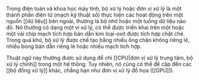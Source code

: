 Trong điện toán và khoa học máy tính, bộ xử lý hoặc đơn vị xử lý là một thành phần điện tử (mạch kỹ thuật số) thực hiện các hoạt động trên một nguồn [[dữ liệu]] bên ngoài, thường là bộ nhớ hoặc một luồng dữ liệu nào đó. Nó thường có dạng một vi xử lý, có thể được triển khai trên một hoặc một vài chip mạch tích hợp bán dẫn kim loại-oxit được tích hợp chặt chẽ. Trong quá khứ, bộ xử lý được chế tạo bằng nhiều ống chân không riêng lẻ, nhiều bóng bán dẫn riêng lẻ hoặc nhiều mạch tích hợp.

Thuật ngữ này thường được sử dụng để chỉ [[CPU|đơn vị xử lý trung tâm, bộ xử lý chính]] trong một hệ thống. Tuy nhiên, nó cũng có thể đề cập đến các [[bộ đồng xử lý]] khác, chẳng hạn như đơn vị xử lý đồ họa ([[GPU]]).
